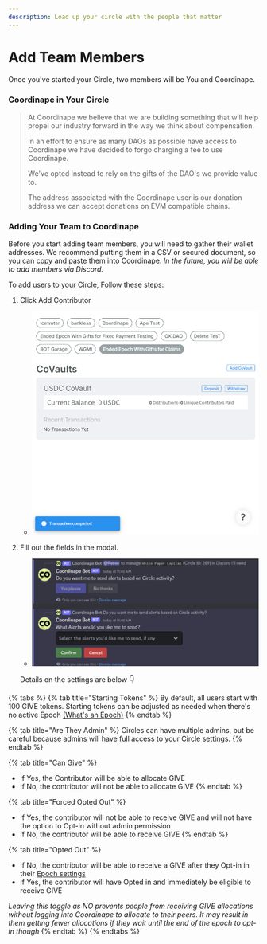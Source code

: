 ```yaml
---
description: Load up your circle with the people that matter
---
```


# Add Team Members

Once you've started your Circle, two members will be You and Coordinape.

### Coordinape in Your Circle

> At Coordinape we believe that we are building something that will help propel our industry forward in the way we think about compensation.
>
> In an effort to ensure as many DAOs as possible have access to Coordinape we have decided to forgo charging a fee to use Coordinape.
>
> We've opted instead to rely on the gifts of the DAO's we provide value to.
>
> The address associated with the Coordinape user is our donation address we can accept donations on EVM compatible chains.

### Adding Your Team to Coordinape

Before you start adding team members, you will need to gather their wallet addresses. We recommend putting them in a CSV or secured document, so you can copy and paste them into Coordinape. _In the future, you will be able to add members via Discord._

To add users to your Circle, Follow these steps:

1. Click Add Contributor
   * ![](<../../../.gitbook/assets/image (40).png>)
2.  Fill out the fields in the modal.

    * ![](<../../../.gitbook/assets/image (4).png>)

    Details on the settings are below 👇

{% tabs %}
{% tab title="Starting Tokens" %}
By default, all users start with 100 GIVE tokens. Starting tokens can be adjusted as needed when there's no active Epoch [(What's an Epoch)](start-an-epoch.md)
{% endtab %}

{% tab title="Are They Admin" %}
Circles can have multiple admins, but be careful because admins will have full access to your Circle settings.
{% endtab %}

{% tab title="Can Give" %}
* If Yes, the Contributor will be able to allocate GIVE
* If No, the contributor will not be able to allocate GIVE
{% endtab %}

{% tab title="Forced Opted Out" %}
* If Yes, the contributor will not be able to receive GIVE and will not have the option to Opt-in without admin permission
* If No, the contributor will be able to receive GIVE
{% endtab %}

{% tab title="Opted Out" %}
* If No, the contributor will be able to receive a GIVE after they Opt-in in their [Epoch settings](record-contributions.md)
* If Yes, the contributor will have Opted in and immediately be eligible to receive GIVE

_Leaving this toggle as NO prevents people from receiving GIVE allocations without logging into Coordinape to allocate to their peers. It may result in them getting fewer allocations if they wait until the end of the epoch to opt-in though_
{% endtab %}
{% endtabs %}
